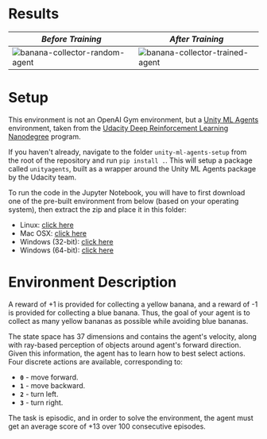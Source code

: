 # Results

|*Before Training*|*After Training*|
|--------|--------|
|![banana-collector-random-agent](https://github.com/RishabhMalviya/dqn_experiments/blob/master/banana-collector/videos/random_agent.gif?raw=true)|![banana-collector-trained-agent](https://github.com/RishabhMalviya/dqn_experiments/blob/master/banana-collector/videos/trained_agent.gif?raw=true)|

# Setup
This environment is not an OpenAI Gym environment, but a [Unity ML Agents](https://github.com/Unity-Technologies/ml-agents/blob/master/docs/Learning-Environment-Examples.md#banana-collector) environment, taken from the [Udacity Deep Reinforcement Learning Nanodegree](https://www.udacity.com/course/deep-reinforcement-learning-nanodegree--nd893) program. 

If you haven't already, navigate to the folder `unity-ml-agents-setup` from the root of the repository and run `pip install .`. This will setup a package called `unityagents`, built as a wrapper around the Unity ML Agents package by the Udacity team.

To run the code in the Jupyter Notebook, you will have to first download one of the pre-built environment from below (based on your operating system), then extract the zip and place it in this folder:
- Linux: [click here](https://s3-us-west-1.amazonaws.com/udacity-drlnd/P1/Banana/Banana_Linux.zip)
- Mac OSX: [click here](https://s3-us-west-1.amazonaws.com/udacity-drlnd/P1/Banana/Banana.app.zip)
- Windows (32-bit): [click here](https://s3-us-west-1.amazonaws.com/udacity-drlnd/P1/Banana/Banana_Windows_x86.zip)
- Windows (64-bit): [click here](https://s3-us-west-1.amazonaws.com/udacity-drlnd/P1/Banana/Banana_Windows_x86_64.zip)

# Environment Description
A reward of +1 is provided for collecting a yellow banana, and a reward of -1 is provided for collecting a blue banana.  Thus, the goal of your agent is to collect as many yellow bananas as possible while avoiding blue bananas.  

The state space has 37 dimensions and contains the agent's velocity, along with ray-based perception of objects around agent's forward direction.  Given this information, the agent has to learn how to best select actions.  Four discrete actions are available, corresponding to:
- **`0`** - move forward.
- **`1`** - move backward.
- **`2`** - turn left.
- **`3`** - turn right.

The task is episodic, and in order to solve the environment, the agent must get an average score of +13 over 100 consecutive episodes.